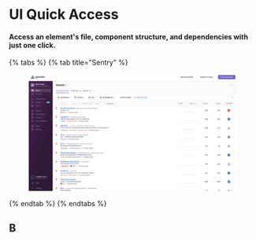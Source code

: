 # UI Quick Access

#### Access an element's file, component structure, and dependencies **with just one click.**

{% tabs %}
{% tab title="Sentry" %}
<figure><img src="../.gitbook/assets/Sentry-Reduced.png" alt=""><figcaption></figcaption></figure>
{% endtab %}
{% endtabs %}



## B
